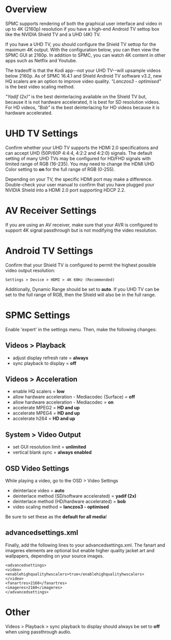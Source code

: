 # Overview
SPMC supports rendering of both the graphical user interface and video in up to 4K (2160p) resolution if you have a high-end Android TV settop box like the NVIDIA Shield TV and a UHD (4K) TV. 

If you have a UHD TV, you should configure the Shield TV settop for the maximum 4K output. With the configuration below, you can then view the SPMC GUI at 2160p. In addition to SPMC, you can watch 4K content in other apps such as Netflix and Youtube. 

The tradeoff is that the Kodi app--not your UHD TV--will upsample videos below 2160p. As of SPMC 16.4.1 and Shield Android TV software v3.2, new HQ scalers are an option to improve video quality. _"Lanczos3 - optimised"_ is the best video scaling method. 

_"Yadif (2x)"_ is the best deinterlacing available on the Shield TV but, because it is not hardware accelerated, it is best for SD resolution videos.  For HD videos, _"Bob"_ is the best deinterlacing for HD videos because it is hardware accelerated.


# UHD TV Settings
Confirm whether your UHD TV supports the HDMI 2.0 specifications and can accept UHD (50P/60P 4:4:4, 4:2:2 and 4:2:0) signals. The default setting of many UHD TVs may be configured for HD/FHD signals with limited range of RGB (16-235). You may need to change the HDMI UHD Color setting to **on** for the full range of RGB (0-255).

Depending on your TV, the specific HDMI port may make a difference. Double-check your user manual to confirm that you have plugged your NVIDIA Shield into a HDMI 2.0 port supporting HDCP 2.2.


# AV Receiver Settings
If you are using an AV receiver, make sure that your AVR is configured to support 4K signal passthrough but is not modifying the video resolution.


# Android TV Settings
Confirm that your Shield TV is configured to permit the highest possible video output resolution:
```
Settings > Device > HDMI > 4K 60Hz (Recommended)
```

Additionally, Dynamic Range should be set to **auto**. If you UHD TV can be set to the full range of RGB, then the Shield will also be in the full range.


# SPMC Settings
Enable 'expert' in the settings menu. Then, make the following changes:

## Videos > Playback
* adjust display refresh rate = **always**
* sync playback to display = **off**

## Videos > Acceleration
* enable HQ scalers = **low**
* allow hardware acceleration - Mediacodec (Surface) = **off**
* allow hardware acceleration - Mediacodec = **on**
* accelerate MPEG2 = **HD and up**
* accelerate MPEG4 = **HD and up**
* accelerate h264 = **HD and up**

## System > Video Output
* set GUI resolution limit = **unlimited**
* vertical blank sync = **always enabled**

## OSD Video Settings
While playing a video, go to the OSD > Video Settings
* deinterlace video = **auto**
* deinterlace method (SD/software accelerated) = **yadif (2x)**
* deinterlace method (HD/hardware accelerated) = **bob**
* video scaling method = **lanczos3 - optimised**

Be sure to set these as the **default for all media**!

## advancedsettings.xml
Finally, add the following lines to your advancedsettings.xml. The fanart and imageres elements are optional but enable higher quality jacket art and wallpapers, depending on your source images.

```
<advancedsettings>
<video>
<enablehighqualityhwscalers>true</enablehighqualityhwscalers>
</video>
<fanartres>2160</fanartres>
<imageres>2160</imageres>
</advancedsettings>

```


# Other
Videos > Playback > sync playback to display should always be set to **off** when using passthrough audio.